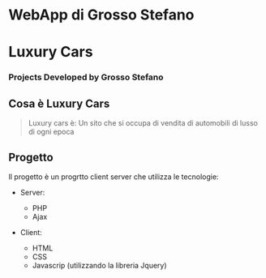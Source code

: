 # WebApp di Grosso Stefano

# Luxury Cars

### Projects Developed by Grosso Stefano


## Cosa è Luxury Cars ##
> Luxury cars è:
> Un sito che si occupa di vendita di automobili di lusso di ogni epoca

## Progetto ##
Il progetto è un progrtto client server che utilizza le tecnologie:
* Server:
  - PHP
  - Ajax

* Client:
  - HTML 
  - CSS
  - Javascrip (utilizzando la libreria Jquery)
